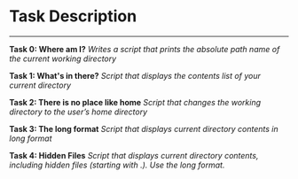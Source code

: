 # Task Description
---
__Task 0: Where am I?__
*Writes a script that prints the absolute path name of the current working directory*

__Task 1: What's in there?__
*Script that displays the contents list of your current directory*

__Task 2: There is no place like home__
*Script that changes the working directory to the user’s home directory*

__Task 3: The long format__
*Script that displays current directory contents in long format*

__Task 4: Hidden Files__
*Script that displays current directory contents, including hidden files (starting with .). Use the long format.* 
